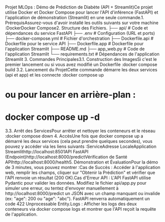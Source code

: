 Projet MLOps : Démo de Prédiction de Diabète (API + Streamlit)Ce projet utilise Docker et Docker Compose pour lancer l'API d'inférence (FastAPI) et l'application de démonstration (Streamlit) en une seule commande.1. PrérequisAssurez-vous d'avoir installé les outils suivants sur votre machine :DockerDocker Compose2. Structure des Fichiers.
├── api/                  # Code et dépendances du service FastAPI
├── .env                  # Configuration (URL et ports)
├── docker-compose.yml    # Fichier d'orchestration
├── Dockerfile.api        # Dockerfile pour le service API
├── Dockerfile.app        # Dockerfile pour l'application Streamlit
├── README.md
├── app_web.py            # Code de l'application Streamlit
└── requirements.txt      # Dépendances de l'application Streamlit
3. Commandes Principales3.1. Construction des ImagesSi c'est le premier lancement ou si vous avez modifié un Dockerfile :docker compose build
3.2. Lancement du ProjetCette commande démarre les deux services (api et app) et les connecte :docker compose up
# ou pour lancer en arrière-plan :
# docker compose up -d
3.3. Arrêt des ServicesPour arrêter et nettoyer les conteneurs et le réseau :docker compose down
4. AccèsUne fois que docker compose up a démarré les deux services (cela peut prendre quelques secondes), vous pouvez y accéder via les liens suivants :ServiceAdresse LocaleApplication Streamlithttp://localhost:8501API FastAPI (Endpoint)http://localhost:8000/predictVérification de Santé APIhttp://localhost:8000/health5. Démonstration et ÉvaluationPour la démo de 3 minutes, vous pouvez montrer :Cas de Succès : Accéder à l'application web, remplir les champs, cliquer sur "Obtenir la Prédiction" et vérifier que l'API renvoie un résultat (200 OK).Cas d'Erreur API : L'API FastAPI utilise Pydantic pour valider les données. Modifiez le fichier api/app.py pour simuler une erreur, ou tentez d'envoyer manuellement à http://localhost:8000/predict un JSON avec un champ manquant ou invalide (ex: "age": 200 ou "age": "abc"). FastAPI renverra automatiquement un code 422 Unprocessable Entity.Logs : Afficher les logs des deux conteneurs via docker compose logs et montrer que l'API reçoit la requête de l'application.